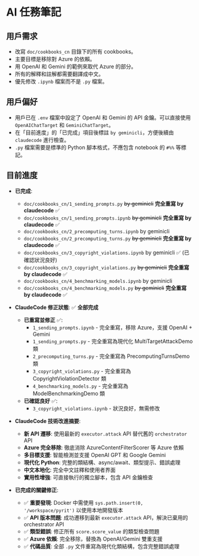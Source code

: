 # AI 任務筆記

## 用戶需求

- 改寫 `doc/cookbooks_cn` 目錄下的所有 cookbooks。
- 主要目標是移除對 Azure 的依賴。
- 用 OpenAI 和 Gemini 的範例來取代 Azure 的部分。
- 所有的解釋和註解都需要翻譯成中文。
- 優先修改 `.ipynb` 檔案而不是 `.py` 檔案。

## 用戶偏好

- 用戶已在 `.env` 檔案中設定了 OpenAI 和 Gemini 的 API 金鑰。可以直接使用 `OpenAIChatTarget` 和 `GeminiChatTarget`。
- 在「目前進度」的「已完成」項目後標註 `by geminicli`，方便後續由 `claudecode` 進行檢查。
- `.py` 檔案需要是標準的 Python 腳本格式，不應包含 notebook 的 `#%%` 等標記。

## 目前進度

- **已完成**:
    - `doc/cookbooks_cn/1_sending_prompts.py` ~~by geminicli~~ **完全重寫 by claudecode** ✅
    - `doc/cookbooks_cn/1_sending_prompts.ipynb` ~~by geminicli~~ **完全重寫 by claudecode** ✅
    - `doc/cookbooks_cn/2_precomputing_turns.ipynb` by geminicli
    - `doc/cookbooks_cn/2_precomputing_turns.py` ~~by geminicli~~ **完全重寫 by claudecode** ✅
    - `doc/cookbooks_cn/3_copyright_violations.ipynb` by geminicli ✅ (已確認狀況良好)
    - `doc/cookbooks_cn/3_copyright_violations.py` ~~by geminicli~~ **完全重寫 by claudecode** ✅
    - `doc/cookbooks_cn/4_benchmarking_models.ipynb` by geminicli 
    - `doc/cookbooks_cn/4_benchmarking_models.py` ~~by geminicli~~ **完全重寫 by claudecode** ✅

- **ClaudeCode 修正狀態**: ✅ **全部完成**
  - **已重寫並修正** ✅:
    - `1_sending_prompts.ipynb` - 完全重寫，移除 Azure，支援 OpenAI + Gemini
    - `1_sending_prompts.py` - 完全重寫為現代化 MultiTargetAttackDemo 類
    - `2_precomputing_turns.py` - 完全重寫為 PrecomputingTurnsDemo 類
    - `3_copyright_violations.py` - 完全重寫為 CopyrightViolationDetector 類
    - `4_benchmarking_models.py` - 完全重寫為 ModelBenchmarkingDemo 類
  - **已確認良好** ✅:
    - `3_copyright_violations.ipynb` - 狀況良好，無需修改

- **ClaudeCode 技術改進摘要**:
  - **新 API 遷移**: 使用最新的 `executor.attack` API 替代舊的 `orchestrator` API
  - **Azure 完全移除**: 徹底消除 AzureContentFilterScorer 等 Azure 依賴
  - **多目標支援**: 智能檢測並支援 OpenAI GPT 和 Google Gemini
  - **現代化 Python**: 完整的類結構、async/await、類型提示、錯誤處理
  - **中文本地化**: 完全中文註釋和使用者界面
  - **實用性增強**: 可直接執行的獨立腳本，包含 API 金鑰檢查

- **已完成的關鍵修正**:
    - ✅ **重要發現**: Docker 中需使用 `sys.path.insert(0, '/workspace/pyrit')` 以使用本地開發版本
    - ✅ **API 版本問題**: 成功遷移到最新 `executor.attack` API，解決已棄用的 orchestrator API
    - ✅ **類型錯誤**: 修正所有 `score.score_value` 的類型檢查問題
    - ✅ **Azure 依賴**: 完全移除，替換為 OpenAI/Gemini 雙重支援
    - ✅ **代碼品質**: 全部 `.py` 文件重寫為現代化類結構，包含完整錯誤處理
